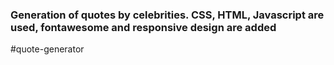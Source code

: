 ### Generation of quotes by celebrities. CSS, HTML, Javascript are used, fontawesome and responsive design are added
#quote-generator
